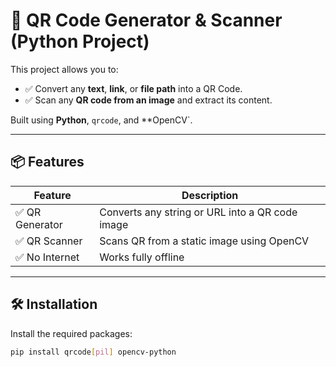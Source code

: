 # 🔳 QR Code Generator & Scanner (Python Project)

This project allows you to:
- ✅ Convert any **text**, **link**, or **file path** into a QR Code.
- ✅ Scan any **QR code from an image** and extract its content.

Built using **Python**, `qrcode`, and **OpenCV`.

---

## 📦 Features

| Feature        | Description                                      |
|----------------|--------------------------------------------------|
| ✅ QR Generator | Converts any string or URL into a QR code image |
| ✅ QR Scanner   | Scans QR from a static image using OpenCV       |
| ✅ No Internet  | Works fully offline                             |

---

## 🛠️ Installation

Install the required packages:

```bash
pip install qrcode[pil] opencv-python


